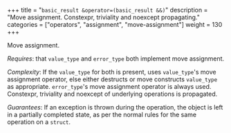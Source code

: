 +++
title = "`basic_result &operator=(basic_result &&)`"
description = "Move assignment. Constexpr, triviality and noexcept propagating."
categories = ["operators", "assignment", "move-assignment"]
weight = 130
+++

Move assignment.

*Requires*: that `value_type` and `error_type` both implement move assignment.

*Complexity*: If the `value_type` for both is present, uses `value_type`'s move assignment operator, else either destructs or move constructs `value_type` as appropriate. `error_type`'s move assignment operator is always used. Constexpr, triviality and noexcept of underlying operations is propagated.

*Guarantees*: If an exception is thrown during the operation, the object is left in a partially completed state, as per the normal rules for the same operation on a `struct`.

